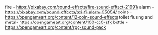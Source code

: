 fire - https://pixabay.com/sound-effects/fire-sound-efftect-21991/
alarm - https://pixabay.com/sound-effects/sci-fi-alarm-95054/
coins - https://opengameart.org/content/12-coin-sound-effects
toilet flusing and metal- https://opengameart.org/content/100-cc0-sfx
bottle - https://opengameart.org/content/rpg-sound-pack